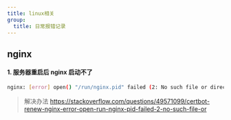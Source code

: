 ```yaml
---
title: linux相关
group:
  title: 日常报错记录
---
```


## nginx

#### 1. 服务器重启后 nginx 启动不了

```sh
nginx: [error] open() "/run/nginx.pid" failed (2: No such file or directory)
```

> 解决办法 https://stackoverflow.com/questions/49571099/certbot-renew-nginx-error-open-run-nginx-pid-failed-2-no-such-file-or
